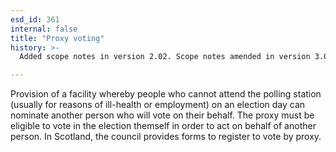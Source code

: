 ```yaml
---
esd_id: 361
internal: false
title: "Proxy voting"
history: >-
  Added scope notes in version 2.02. Scope notes amended in version 3.05. Name changed to 'Proxy voting' in version 4.00.

---
```


Provision of a facility whereby people who cannot attend the polling station (usually for reasons of ill-health or employment) on an election day can nominate another person who will vote on their behalf.  The proxy must be eligible to vote in the election themself in order to act on behalf of another person. In Scotland, the council provides forms to register to vote by proxy.


